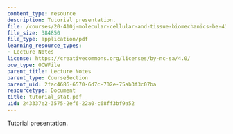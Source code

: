 ```yaml
---
content_type: resource
description: Tutorial presentation.
file: /courses/20-410j-molecular-cellular-and-tissue-biomechanics-be-410j-spring-2003/243337e235752ef622a0c68ff3bf9a52_tutorial_stat.pdf
file_size: 384850
file_type: application/pdf
learning_resource_types:
- Lecture Notes
license: https://creativecommons.org/licenses/by-nc-sa/4.0/
ocw_type: OCWFile
parent_title: Lecture Notes
parent_type: CourseSection
parent_uid: 2fac4686-6570-6d7c-702e-75ab3f3c07ba
resourcetype: Document
title: tutorial_stat.pdf
uid: 243337e2-3575-2ef6-22a0-c68ff3bf9a52
---
```

Tutorial presentation.